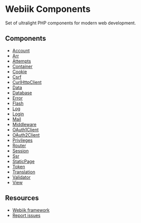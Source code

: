 Webiik Components
=================
Set of ultralight PHP components for modern web development. 

Components
----------
* [Account](./src/Webiik/Account)
* [Arr](./src/Webiik/Arr)
* [Attempts](./src/Webiik/Attempts)
* [Container](./src/Webiik/Container)
* [Cookie](./src/Webiik/Cookie)
* [Csrf](./src/Webiik/Csrf)
* [CurlHttpClient](./src/Webiik/CurlHttpClient)
* [Data](./src/Webiik/Data)
* [Database](./src/Webiik/Database)
* [Error](./src/Webiik/Error)
* [Flash](./src/Webiik/Flash)
* [Log](./src/Webiik/Log)
* [Login](./src/Webiik/Login)
* [Mail](./src/Webiik/Mail)
* [Middleware](./src/Webiik/Middleware)
* [OAuth1Client](./src/Webiik/OAuth1Client)
* [OAuth2Client](./src/Webiik/OAuth2Client)
* [Privileges](./src/Webiik/Privileges)
* [Router](./src/Webiik/Router)
* [Session](./src/Webiik/Session)
* [Ssr](./src/Webiik/Ssr)
* [StaticPage](./src/Webiik/StaticPage)
* [Token](./src/Webiik/Token)
* [Translation](./src/Webiik/Translation)
* [Validator](./src/Webiik/Validator)
* [View](./src/Webiik/View)

Resources
---------
* [Webiik framework][1]
* [Report issues][2]

[1]: https://github.com/webiik/webiik
[2]: https://github.com/webiik/components/issues